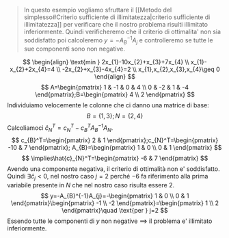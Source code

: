 >In questo esempio vogliamo sfruttare il [[Metodo del simplesso#Criterio sufficiente di illimitatezza|criterio sufficiente di illimitatezza]] per verificare che il nostro problema risulti illimitato inferiormente. 
>Quindi verificheremo che il criterio di ottimalita' non sia soddisfatto poi calcoleremo $y=-A_{B}^{-1}A_{j}$ e controlleremo se tutte le sue componenti sono non negative.

$$
\begin{align}
\text{min } 2x_{1}-10x_{2}+x_{3}+7x_{4} \\
x_{1}-x_{2}+2x_{4}=4 \\
-2x_{2}+x_{3}-4x_{4}=2 \\
x_{1},x_{2},x_{3},x_{4}\geq 0
\end{align}
$$
$$
A=\begin{pmatrix}
1 & -1 & 0 & 4 \\
0 & -2 & 1 & -4
\end{pmatrix};B=\begin{pmatrix}
4 \\
2
\end{pmatrix}
$$
Individuiamo velocemente le colonne che ci danno una matrice di base:
$$
B=\{ 1,3 \};N=\{ 2,4 \}
$$
Calcoliamoci $\hat{c}_{N}^T=c_{N}^T-c_{B}^TA_{B}^{-1}A_{N}$.
$$
c_{B}^T=\begin{pmatrix}
2 & 1
\end{pmatrix};c_{N}^T=\begin{pmatrix}
-10 & 7
\end{pmatrix};
A_{B}=\begin{pmatrix}
1 & 0 \\
0 & 1
\end{pmatrix}
$$
$$
\implies\hat{c}_{N}^T=\begin{pmatrix}
-6 & 7
\end{pmatrix}
$$
Avendo una componente negativa, il criterio di ottimalità non e' soddisfatto. Quindi $\exists \hat{c}_{j}<0$, nel nostro caso $j=2$ perché $-6$ fa riferimento alla prima variabile presente in $N$ che nel nostro caso risulta essere $2$.
$$
y=-A_{B}^{-1}A_{j}=-\begin{pmatrix}
1 & 0 \\
0 & 1
\end{pmatrix}\begin{pmatrix}
-1 \\
-2
\end{pmatrix}=\begin{pmatrix}
1 \\
2
\end{pmatrix}\quad \text{per } j=2
$$
Essendo tutte le componenti di $y$ non negative $\implies$ il problema e' illimitato inferiormente.